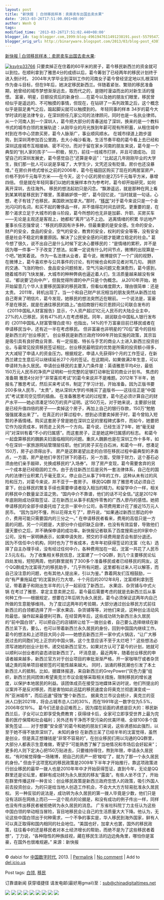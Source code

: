 ```yaml
---
layout: post
title: "新快报 | 白领移民样本：卖房卖车出国去卖水果"
date: '2013-03-26T17:51:00.001+08:00'
author: Wenh Q
tags:
modified_time: '2013-03-26T17:51:02.440+08:00'
blogger_id: tag:blogger.com,1999:blog-4961947611491238191.post-5579547263805567477
blogger_orig_url: http://binaryware.blogspot.com/2013/03/blog-post_4307.html
---
```


[新快报
|
白领移民样本：卖房卖车出国去卖水果](http://feedproxy.google.com/~r/chinagfwblog/~3/lAt7qWhU_Q4/):

[![ksylrp33766](https://kexueshangwang.info/chinese/files/2013/03/ksylrp33766.jpg)](https://kexueshangwang.info/chinese/files/2013/03/ksylrp33766.jpg)
只要卖掉正在住着的60平米的房子，葛今移民新西兰的资金就可以到位。在顺利拿到了雅思4分的成绩以后，葛今筹划了已经两年的移民计划终于进入倒计时。
2004年大学毕业到深圳工作的河南女子葛今曾经坚定地以扎根深圳作为奋斗目标，但在9年后，她决定移民新西兰。伴随着紧张、繁琐的移民准备期，她曾经的城市梦想渐渐远去，取而代之的，是随时漫溢而出的对新生活的憧憬。
富豪，明星，巨额投资后的新身份……在葛今以及她的朋友们眼里，移民曾经似乎是遥远的、不可触摸的事情，但现在，在钻研了一系列政策之后，这个概念似乎是鼓足勇气之后，踮起脚尖就可以触摸到的。
年轻同事的样本
34岁的葛今大学时读的是法律专业，在深圳担任几家公司的法律顾问，同时也是一名执业律师。从一个河南人到一个深圳人，葛今把大部分的青春送给了深圳，换来的是一个教科书式的城市白领的发展轨迹：从刚毕业的月光族到年薪可观有所积蓄，从租住城中村到在市中心贷款买房，葛今人脉渐广，事业顺风顺水。
在城市绿道上跑步遛狗，到深圳湾参加百公里跑，去大小梅沙看海，生活节奏平稳的葛今看上去已经和深圳这座城市互相接纳、密不可分。而对于留在家乡河南的朋友来说，葛今是一个典型的“别人家的孩子”——积极，努力，前往一线城市打拼，并且可谓成功。
回望自己的深圳发展史，葛今感觉自己“还算是幸运”：“比起这几年刚刚毕业的大学生，我们那一批人可以说是享福了，大学生少，文凭还没有贬值，房价也还没暴增。”
在房价井喷式增长之前的2006年，葛今在福田区购买了现在的两居室房产，价格不到6千元每平方米——在今天，这个小区的房价是2万5千元每平方米，暴增四倍。
但是就在年轻同事们以她的发展样本作为参考时，葛今却开始研究，如何离开深圳，去往海外。
移民的想法起初只是闪念。“飘渺遥远，就是那种在网上看到某某明星移民到了哪里，羡慕嫉妒恨一把”，葛今回忆说，“当时就是一句话，心想，老子有钱了也移民，美国欧洲加拿大。”那时，“[移民](https://kexueshangwang.info/chinese/tag/%e7%a7%bb%e6%b0%91/?category=18271 "标签 移民 下的日志")”对于葛今来说只是一个金光闪闪的名词，和买不起的奢侈品一样，并不值得花时间去研究。更重要的是，在那个渴求立足于大城市的奋斗阶段，葛今所想的也无非是加薪、升职、买房买车——无论是主观还是客观上，她都和“离开”沾不上边。
逃离情绪的积累
华远地产董事长任志强曾说：“移民的原因有许多种，但最重要的是安全感。生命的安全，财产的安全，食品的安全，空气的安全，教育的安全，权利的安全等等，没有安全感是社会不稳定的重要原因。解决了公民安全感的问题才能建立稳定的社会。”
葛今想了很久，说不出自己是什么时候下定决心要移民的：“是情绪的累积，并不是因为哪一件事一下子改变了想法。如果一定说有什么时间节点，微博的出现算是一个吧。”她笑着说。
作为一名法律从业者，葛今说，微博提供了一个广阔的视野，在微博上，葛今喜欢参与公共事件的讨论，有时候也会和异见者对骂几句。
拥挤的交通、飞涨的物价、食品安全问题频发，空气污染问题又愈演愈烈，葛今感到，随着城市的飞快发展，大城市的种种弊病也逼近着人们，生活质量越来越没有保证。“都说要‘迈向中产’，但我觉得所谓的中产只是个伪概念。
从2010年开始，她开始留意几个华人主要移民国家的移民政策，但看似难度颇大，理由很简单：还是太贵。
2011年，转机出现了。当一个和自己财产状况相当的朋友突然从新西兰给自己寄来了明信片，葛今发现，她移民的想法突然近在眼前。
一个说法是，富豪不是在移民，就是在通往移民的路上。”由招商银行和贝恩顾问公司联合发布的《2011中国私人财富报告》显示，个人资产超过1亿元人民币的大陆企业主中，27%的人已移民，另有47%的人在考虑移民。同年，胡润联合中国私人银行发布的《2011中国私人财富管理白皮书》也指出，14%的千万富豪目前已移民或者在申请移民当中，还有近一半在考虑移民。
但非富豪也非明星的“70后”葛今的目标是新西兰的“创业移民”。
创业移民是新西兰政府1999年开始实施的政策，其宗旨是吸引具有良好商业背景、有一定技能、特长与手艺的商业人士进入新西兰投资创业。与最常见投资移民签证相比，创业移民最明显的优势是所需的投资额小得多，大大减轻了申请人的资金压力。根据规定，申请人先获得9个月的工作签证，在新西兰建立生意后可以继续延长27个月的签证。在这期间，如果做满2年生意，可以申请转为永久居民。申请创业移民的主要入门条件是：英语雅思平均4分，最低150万元人民币的净资产证明和一份完整的足够打动审批官的商业计划书。
焦虑的准备期
雅思4分对于“非常喜欢考试”的葛今来说并不是难题。2012年下半年，她报名了雅思考试，然后买来考试书，制定了学习计划，开始准备。因为正版书要200多块人民币，“太贵”，她从深圳大学的书摊买了盗版书——这往往正是“中国式”考试里司空见惯的插曲。
在准备雅思考试的过程里，葛今还必须计算自己的财产水平——她必须凑足150万的资产证明。这150万元，对于她来说，主要部分就是已经升值四倍的房子——卖掉这个房子，再加上自己的银行存款，150万“勉勉强强就凑出来了”。
在真正的计算过程中，想到必须要卖掉房子时，葛今曾陷入短暂的矛盾情绪。购买这套房子曾是她在深圳立足的里程碑式事件，而如今，她要把它作为投资成本，转而走上另外一个方向。葛今说，已经生活了9年，她“毫无疑问”对深圳有着“不小的归属感”。而这套房子，正是她这种归属感的标志。
和葛今一起盘算移民的魏鹏夫妇面临相同的问题。重庆人魏鹏也是在深圳工作十多年，如今在深圳一家旅游网站管理层任职。他们的房子买在白石洲，和葛今一样，想凑足150万，房子必须得出手。
房产是这群渴望出走的白领在移民过程中最典型的矛盾点，一方面，房产是他们辛苦打拼下的基石，另一方面，受限于财力，这个基石必须由他们亲手敲碎，兑换成移民的“入场券”。
除了房产变现，葛今需要舍弃的另一个成本是已经稳固的工作。由于去往新西兰后是另外一套法律体系，自己在的国内的法律行业积累几乎毫无意义。停止自己从事了9年的工作，这种从未有过的风险和压力，对葛今来说，并不亚于一套房子。
移民QQ群
除了雅思考试必须自己拿下，创业移民的繁复手续也需要申请者投入相当的精力。和留学中介一样，相关的移民中介数量呈泛滥之势。“国内中介不靠谱，他们的话不可全信。”这是2012年年底刚刚成功获取签证、正在新西兰从事手机配件零售的广西人廖丹的感悟。她把申请移民的全部手续委托给了北京一家中介公司，各项费用累计花了接近15万元人民币。
“因为当时不懂，所以花得太亏了”，廖丹说，“如果通过新西兰那边的中介，费用可能只需要国内的三分之一。”
在申请移民者看来，费用的高低只是一方面的问题。另一个问题是，大部分中介组织缺乏自律，也没有有效监督，导致他们漫天要价之后，并不确保申请的成功率。新快报记者联系了百度搜索出的9家中介公司，没有一家明确表示，如果申请失败，预交的手续费用是否会有部分退还。
因为不信任中介机构，同时也为了节省成本，去年年初获得签证的沈富（化名）选择了自主办理手续，没有经过任何中介。各种费用加在一起，沈富一共花了人民币2.5元左右。
为了收集相关移民信息，沈富建了一个QQ群，到几个主要移民论坛四处发帖，短短两周，他的群里就有了300多个准备移民或者已经移民的网友。这个QQ群成为沈富得力的移民助手，“几乎所有问题，这里都有过来人可以解答，而自己没注意的问题，也有其他人提出来，引以为鉴。”
靠着网友们互相鼓励，一向“有严重拖延症”的沈富执行力大增，十个月后的2012年8月，沈富顺利拿到签证，带着妻子和刚出生半年的儿子一起前往了新西兰。
水果店、杂货铺与中式火锅
在考过了雅思、拿定主意卖房之后，葛今最后需要考虑的就是去新西兰后从事何种工作——根据规定，想要在2年后转为永久居民，葛今必须保证这两年内自己所做的生意能够维持。
为了度过这两年的考验期，大部分通过创业移民方式前往新西兰的白领都选择了开一家水果店、杂货铺等等，对他们来说，这种创业活动风险最低，操作起来最便利可靠。在经营两年后，这些成功转为新西兰永久居民的“前中国白领”，可以把自己的店铺转让给下一拨创业者，自己要么选择继续在新西兰呆下去，要么，也可以带着新西兰永久居民的身份，回到中国国内继续工作。
葛今的想法和上述项目大同小异——她想去新西兰开一家中式火锅店，“让广大移民过去的同胞们吃上正宗的中国火锅，这个生意应该不至于太烂吧？”
这些想法必须写进她的创业计划书，递交给新西兰官方。如果对方认可了葛今的计划，她就可以顺利以创业者的姿态进驻新西兰了。
坏消息是，最近两年，随着创业移民的申请者越来越多，新西兰官方对于创业项目的审批渐渐严格，开一家咖啡厅或者杂货铺之类的简单项目被拒签的可能性越来越大。
同时，汹涌的移民潮也引发了本土新西兰人的抵制。比如，据媒体报道，来自新西兰的GreyPower(“灰色力量”组织，新西兰民间团体)希望奥克兰市议会能够采取相关措施，限制移民的增长速度，以保护本地居民的利益。该团体成员在接受当地媒体采访时说，他们所提出的议案并不是反对移民，而是害怕如此迅猛的移民速度会将奥克兰彻底演变成一所“亚洲城市”，而后迅速“侵蚀”整个新西兰。
据奥克兰市议会统计，奥克兰的亚洲人口到2021年，将会占城市总人口的30%，而在1991年这一数字仅为5.5%，2006年仅19%。
葛今们还是会迎难而上，因为摆在前面的诱惑是巨大的：移民新西兰后，子女可以立即享受免费教育；获得绿卡后，全家可立即享受世界上最为完善的医疗保障和社会福利；另外还有干净而不受污染的优美环境、全球100多个国家免签证……
对于想要“安全感”的葛今和她的朋友们来说，这些诱惑如此强烈，以至于她不得不放弃深圳了。
未知的身份
在新西兰呆了已经半年的沈富觉得，虽然是创业，但是真正想赚钱是“非常不容易的”，在创业移民们用以沟通的QQ群里，大部分人都表示生意难做，寄望于“可能熟悉了解了当地情况和巿场后会好起来”；更多的人则下定决心把150万贴进去，只要维持得住，熬到年限，申请永久居民权。“有时候觉得像一场赌博，把自己的资产一把‘梭哈’了，就为了那一个永久居民的身份。”
但由于这项宽松的移民政策是2009年下半年才开始推行，靠这项政策进行创业移民的最早一拨人也是2010年年中才开始获得签证，直到今年，无论是QQ群里还是论坛里，都鲜有成功转为永久居民的移友“露面”。有些人坐不住了，开始在群里传播这样一种言论：创业移民政策是新西兰政府忽悠人的政策，吸引外国人前去投资创业，为的只是给当地人创造工作机会，不会大大方方轻易批准永久居民权。
另一种反驳的说法是，成功转为永久居民的第一拨人毕竟是少数，他们只是没有活跃在网络上而已——这个观点的论据是，和没有成功的例子传出一样，同样也没有传出移民者被拒绝转为永久居民的消息。
广东省社科院丁力主任认为这些中国白领的举动相当冒险，盲目地移民会让自己的生活质量大大下降。他认为，无论这些中国白领出于何种需求，一个不争的事实是，华人移民到海外国家，鲜有人可以真正取得和国内相同的社会地位。“美国也好，加拿大也罢，国外的移民政策，往往看中的还是移民者对本土经济增长的帮助，而绝不是为了这些移民者着想”，丁力说，“各种隐性的种族歧视，藏在移民生活的边边角角里，哪怕你是富豪，在国外也很难规避。”
来源：新快报

* * * * *

© dabizi for [中国数字时代](https://kexueshangwang.info/chinese), 2013.
|
[Permalink](https://kexueshangwang.info/chinese/2013/03/%e6%96%b0%e5%bf%ab%e6%8a%a5-%e7%99%bd%e9%a2%86%e7%a7%bb%e6%b0%91%e6%a0%b7%e6%9c%ac%ef%bc%9a%e5%8d%96%e6%88%bf%e5%8d%96%e8%bd%a6%e5%87%ba%e5%9b%bd%e5%8e%bb%e5%8d%96%e6%b0%b4%e6%9e%9c/)
|
[No
comment](https://kexueshangwang.info/chinese/2013/03/%e6%96%b0%e5%bf%ab%e6%8a%a5-%e7%99%bd%e9%a2%86%e7%a7%bb%e6%b0%91%e6%a0%b7%e6%9c%ac%ef%bc%9a%e5%8d%96%e6%88%bf%e5%8d%96%e8%bd%a6%e5%87%ba%e5%9b%bd%e5%8e%bb%e5%8d%96%e6%b0%b4%e6%9e%9c/#comments)
|
Add to
[del.icio.us](http://del.icio.us/post?url=https://kexueshangwang.info/chinese/2013/03/%e6%96%b0%e5%bf%ab%e6%8a%a5-%e7%99%bd%e9%a2%86%e7%a7%bb%e6%b0%91%e6%a0%b7%e6%9c%ac%ef%bc%9a%e5%8d%96%e6%88%bf%e5%8d%96%e8%bd%a6%e5%87%ba%e5%9b%bd%e5%8e%bb%e5%8d%96%e6%b0%b4%e6%9e%9c/&title=%E6%96%B0%E5%BF%AB%E6%8A%A5%20%7C%20%E7%99%BD%E9%A2%86%E7%A7%BB%E6%B0%91%E6%A0%B7%E6%9C%AC%EF%BC%9A%E5%8D%96%E6%88%BF%E5%8D%96%E8%BD%A6%E5%87%BA%E5%9B%BD%E5%8E%BB%E5%8D%96%E6%B0%B4%E6%9E%9C)


Post tags:
[白领](https://kexueshangwang.info/chinese/tag/%e7%99%bd%e9%a2%86/?category=18271),
[移民](https://kexueshangwang.info/chinese/tag/%e7%a7%bb%e6%b0%91/?category=18271)

订靠谱新闻 获穿墙捷径
请发电邮(最好用gmail)至：sub@chinadigitaltimes.net


[![](http://feeds.feedburner.com/~ff/chinagfwblog?d=yIl2AUoC8zA)](http://feeds.feedburner.com/~ff/chinagfwblog?a=lAt7qWhU_Q4:m3hjZWxvVEA:yIl2AUoC8zA)
[![](http://feeds.feedburner.com/~ff/chinagfwblog?i=lAt7qWhU_Q4:m3hjZWxvVEA:-BTjWOF_DHI)](http://feeds.feedburner.com/~ff/chinagfwblog?a=lAt7qWhU_Q4:m3hjZWxvVEA:-BTjWOF_DHI)
[![](http://feeds.feedburner.com/~ff/chinagfwblog?i=lAt7qWhU_Q4:m3hjZWxvVEA:F7zBnMyn0Lo)](http://feeds.feedburner.com/~ff/chinagfwblog?a=lAt7qWhU_Q4:m3hjZWxvVEA:F7zBnMyn0Lo)
[![](http://feeds.feedburner.com/~ff/chinagfwblog?i=lAt7qWhU_Q4:m3hjZWxvVEA:V_sGLiPBpWU)](http://feeds.feedburner.com/~ff/chinagfwblog?a=lAt7qWhU_Q4:m3hjZWxvVEA:V_sGLiPBpWU)
[![](http://feeds.feedburner.com/~ff/chinagfwblog?d=qj6IDK7rITs)](http://feeds.feedburner.com/~ff/chinagfwblog?a=lAt7qWhU_Q4:m3hjZWxvVEA:qj6IDK7rITs)
[![](http://feeds.feedburner.com/~ff/chinagfwblog?d=l6gmwiTKsz0)](http://feeds.feedburner.com/~ff/chinagfwblog?a=lAt7qWhU_Q4:m3hjZWxvVEA:l6gmwiTKsz0)
[![](http://feeds.feedburner.com/~ff/chinagfwblog?i=lAt7qWhU_Q4:m3hjZWxvVEA:gIN9vFwOqvQ)](http://feeds.feedburner.com/~ff/chinagfwblog?a=lAt7qWhU_Q4:m3hjZWxvVEA:gIN9vFwOqvQ)
[![](http://feeds.feedburner.com/~ff/chinagfwblog?d=TzevzKxY174)](http://feeds.feedburner.com/~ff/chinagfwblog?a=lAt7qWhU_Q4:m3hjZWxvVEA:TzevzKxY174)
![](http://feeds.feedburner.com/~r/chinagfwblog/~4/lAt7qWhU_Q4)
